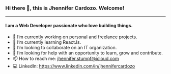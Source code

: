 ### Hi there 👋, this is Jhennifer Cardozo. Welcome!

----
#### I am a Web Developer passionate who love building things.
<!--
**JhenniferCardozo/jhennifercardozo** is a ✨ _special_ ✨ repository because its `README.md` (this file) appears on your GitHub profile.
-->

* 🔭 I’m currently working on personal and freelance projects.
* 🌱 I’m currently learning ReactJs. 
* 👯 I’m looking to collaborate on an IT organization.
* 🤔 I’m looking for help with an opportunity to learn, grow and contribute.
* 📫 How to reach me: jhennifer.stumpf@icloud.com
* 💻 LinkedIn: https://www.linkedin.com/in/jhennifercardozo

<i class="fab fa-linkedin"></i>
